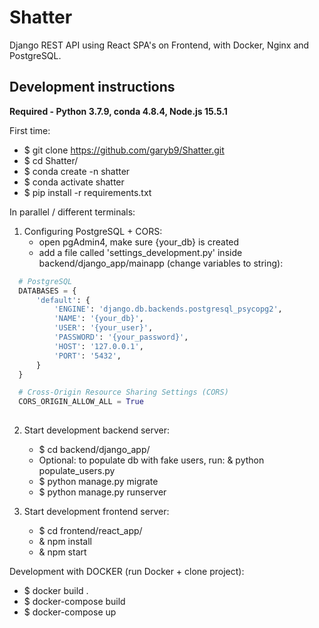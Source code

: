 # Shatter
Django REST API using React SPA's on Frontend, with Docker, Nginx and PostgreSQL.

## Development instructions
**Required - Python 3.7.9, conda 4.8.4, Node.js 15.5.1**

First time:
  - $ git clone https://github.com/garyb9/Shatter.git
  - $ cd Shatter/
  - $ conda create -n shatter
  - $ conda activate shatter
  - $ pip install -r requirements.txt

In parallel / different terminals:
1. Configuring PostgreSQL + CORS:
    - open pgAdmin4, make sure {your_db} is created
    - add a file called 'settings_development.py' inside backend/django_app/mainapp (change variables to string):
  
  ```python
    # PostgreSQL
    DATABASES = {
        'default': {
            'ENGINE': 'django.db.backends.postgresql_psycopg2',
            'NAME': '{your_db}',
            'USER': '{your_user}',
            'PASSWORD': '{your_password}',
            'HOST': '127.0.0.1',
            'PORT': '5432',
        }
    }

    # Cross-Origin Resource Sharing Settings (CORS) 
    CORS_ORIGIN_ALLOW_ALL = True
   
   ```
   

    
2. Start development backend server:
    - $ cd backend/django_app/
    - Optional: to populate db with fake users, run: & python populate_users.py
    - $ python manage.py migrate
    - $ python manage.py runserver

3. Start development frontend server:
    - $ cd frontend/react_app/
    - & npm install
    - & npm start


Development with DOCKER (run Docker + clone project):
  - $ docker build .
  - $ docker-compose build
  - $ docker-compose up
